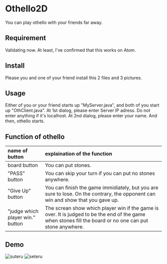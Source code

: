 # Othello2D

You can play othello with your friends far away.

## Requirement
Validating now. At least, I've confirmed that this works on Atom.

## Install
Please you and one of your friend install this 2 files and 3 pictures.

## Usage
Either of you or your friend starts up "MyServer.java", and both of you start up "OthClient.java". At 1st dialog, please enter Server IP adress. Do not enter anything if it's localhost. At 2nd dialog, please enter your name. And then, othello starts.

## Function of othello
| name of button | explaination of the function |
|:-------|:-------|
| board button | You can put stones. |
| "PASS" button | You can skip your turn if you can put no stones anywhere. |
| "Give Up" button | You can finish the game immidiately, but you are sure to lose. On the contrary, the opponent can win and show that you gave up.|
| "judge which player win." button | The screan show which player win if the game is over. It is judged to be the end of the game when stones fill the board or no one can put stone anywhere.|


## Demo
![suteru](https://user-images.githubusercontent.com/29913450/59360269-c7d22a80-8d6a-11e9-8a2a-d8b5d28b7542.png)
![seteru](https://user-images.githubusercontent.com/29913450/59360272-c7d22a80-8d6a-11e9-884f-7fdd96ebb018.png)
